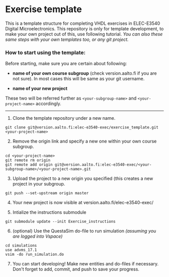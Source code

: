 Exercise template
=================

This is a template structure for completing VHDL exercises in ELEC-E3540
Digital Microelectronics. This repository is only for template development, to
make your own project out of this, use following tutorial. _You can also these
same steps with your own templates too, or any git project._

### How to start using the template:

Before starting, make sure you are certain about following:

* __name of your own course subgroup__ (check version.aalto.fi if you are not sure). In most cases this will be same as your git username.

* __name of your new project__

These two will be referred further as `<your-subgroup-name>` and `<your-project-name>` accordingly.

---

1. Clone the template repository under a new name.

```
git clone git@version.aalto.fi:elec-e3540-exec/exercise_template.git <your-project-name>
```

2. Remove the origin link and specify a new one within your own course
   subgroup.

```
cd <your-project-name>
git remote rm origin
git remote add origin git@version.aalto.fi:elec-e3540-exec/<your-subgroup-name>/<your-project-name>.git
```

3. Upload the project to a new origin you specified (this creates a new project
   in your subgroup.

```
git push --set-upstream origin master
```

4. Your new project is now visible at
   version.aalto.fi/elec-e3540-exec/<your-subgroup-name>

5. Intialize the instructions submodule

```
git submodule update --init Exercise_instructions
```

6. (optional) Use the QuestaSim do-file to run simulation _(assuming you are
   logged into Vspace)_

```
cd simulations
use advms_17.1
vsim -do run_simulation.do
```

7. You can start developing! Make new entities and do-files if necessary. Don't
   forget to add, commit, and push to save your progress.

